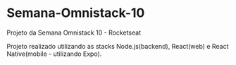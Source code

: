 # Semana-Omnistack-10
Projeto da Semana Omnistack 10 - Rocketseat

Projeto realizado utilizando as stacks Node.js(backend), React(web) e React Native(mobile - utilizando Expo). 
